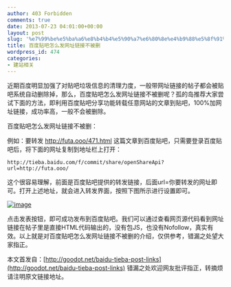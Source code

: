 ```yaml
---
author: 403 Forbidden
comments: true
date: 2013-07-23 04:01:00+00:00
layout: post
slug: '%e7%99%be%e5%ba%a6%e8%b4%b4%e5%90%a7%e6%80%8e%e4%b9%88%e5%8f%91%e7%bd%91%e5%9d%80%e9%93%be%e6%8e%a5%e4%b8%8d%e8%a2%ab%e5%88%a0'
title: 百度贴吧怎么发网址链接不被删
wordpress_id: 474
categories:
- 建站相关
---
```

近期百度明显加强了对贴吧垃圾信息的清理力度，一般带网址链接的帖子都会被贴吧系统自动删除掉，那么，百度贴吧怎么发网址链接不被删呢？孤的岛推荐大家尝试下面的方法，即利用百度贴吧分享功能转载任意网站的文章到贴吧，100%加网址链接，成功率高，一般不会被删除。

百度贴吧怎么发网址链接不被删：

例如：要转发 http://futa.ooo/471.html 这篇文章到百度贴吧，只需要登录百度贴吧后，将下面的网址复制到地址栏上打开：
```
http://tieba.baidu.com/f/commit/share/openShareApi?url=http://futa.ooo/

```

这个很容易理解，前面是百度贴吧提供的转发链接，后面url=你要转发的网址即可。打开上述地址，就会进入转发界面，按照下图所示进行设置即可。

[![image](http://bcs.duapp.com/sxbdotpw/A7819F50CFA3F6984C62A550EC292A64239CDC6571B0E_787_621.GIF)](http://bcs.duapp.com/sxbdotpw/A7819F50CFA3F6984C62A550EC292A64239CDC6571B0E_787_621.GIF)



点击发表按钮，即可成功发布到百度贴吧。我们可以通过查看网页源代码看到网址链接在帖子里是直接HTML代码输出的，没有包JS，也没有Nofollow，真实有效。以上就是对百度贴吧怎么发网址链接不被删的介绍，仅供参考，错漏之处望大家指正。

本文首发自：[http://goodot.net/baidu-tieba-post-links](http://goodot.net/baidu-tieba-post-links)
错漏之处欢迎网友批评指正，转摘烦请注明原文链接地址。
